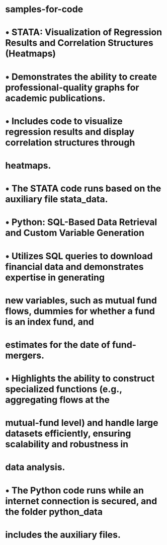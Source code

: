 # samples-for-code

# • STATA: Visualization of Regression Results and Correlation Structures (Heatmaps)
# • Demonstrates the ability to create professional-quality graphs for academic publications.
# • Includes code to visualize regression results and display correlation structures through
# heatmaps.
# • The STATA code runs based on the auxiliary file stata_data.

# • Python: SQL-Based Data Retrieval and Custom Variable Generation
# • Utilizes SQL queries to download financial data and demonstrates expertise in generating
# new variables, such as mutual fund flows, dummies for whether a fund is an index fund, and
# estimates for the date of fund-mergers.
# • Highlights the ability to construct specialized functions (e.g., aggregating flows at the
# mutual-fund level) and handle large datasets efficiently, ensuring scalability and robustness in
# data analysis.
# • The Python code runs while an internet connection is secured, and the folder python_data
# includes the auxiliary files.
